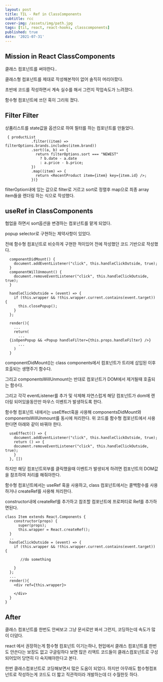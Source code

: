 ```yaml
---
layout: post
title: TIL - Ref in ClassComponents
subtitle: rcc 
cover-img: /assets/img/path.jpg
tags: [til, react, react-hooks, classcomponents]
published: true
date: '2021-07-31'
---
```


## Mission in React ClassComponents

클래스 컴포넌트를 써야한다..

클래스형 컴포넌트를 제대로 작성해본적이 없어 솔직히 머리아팠다.

초반에 코드를 작성하면서 계속 실수를 해서 그런지 작업속도가 느려졌다.

함수형 컴포넌트에 쓰던 훅이 그리워 졌다.

## Filter Filter

상품리스트를 state값을 옵션으로 하여 필터를 하는 컴포넌트를 만들었다.

```
 { productList
            .filter((item) => filterOptions.brands.includes(item.brand))
            .sort((a, b) => {
              return filterOptions.sort === "NEWEST"
                ? b.date - a.date
                : a.price - b.price;
            })
            .map((item) => {
              return <RecentProduct item={item} key={item.id} />;
            })}
```

filterOption내에 있는 값으로 filter로 거르고 sort로 정렬후 map으로 최종 array item들을 렌더링 하는 식으로 작성했다.

## useRef in ClassComponents

협업을 하면서 sort옵션을 변경하는 컴포넌트를 맡게 되었다.

popup selector로 구현하는 제약사항이 있었다.

전에 함수형 컴포넌트로 비슷하게 구현한 적이있어 전에 작성했던 코드 기반으로 작성했다.

```
  componentDidMount() {
    document.addEventListener("click", this.handleClickOutside, true);
  }
  componentWillUnmount() {
    document.removeEventListener("click", this.handleClickOutside, true);
  }

  handleClickOutside = (event) => {
    if (this.wrapper && !this.wrapper.current.contains(event.target)) {
      this.closePopup();
    }
  };

  render(){
    ...
    return(
      ...
  {isOpenPopup && <Popup handleFilter={this.props.handleFilter} />}
      ...
    )
  }
```

componentDidMount()는 class components에서 컴포넌트가 트리에 삽입된 이후 호출되는 생명주기 함수다.

그리고 componentsWillUnmount는 반대로 컴포넌트가 DOM에서 제거될때 호출되는 함수다.

그리고 각각 eventListener를 추가 및 삭제해 자연스럽게 해당 컴포넌트가 dom에 렌더링 되어있을동안만 마우스 이벤트가 발생하도록 한다.

함수형 컴포넌트 내에서는 useEffect훅을 사용해 componentsDidMount와 componentsWillUnmount를 동시에 처리한다.
위 코드를 함수형 컴포넌트에서 사용한다면 아래와 같이 바꿔야 한다.

```
  useEffect(() => {
    document.addEventListener("click", this.handleClickOutside, true);
    return () => {
    document.removeEventListener("click", this.handleClickOutside, true);
    }
  }, [])
```
하지만 해당 컴포넌트외부를 클릭했을때 이벤트가 발생되게 하려면 컴포넌트의 DOM값을 참조하여 처리를 해줘야한다.

함수형 컴포넌트에서는 useRef 훅을 사용하고, class 컴포넌트에서는 콜백함수를 사용하거나 createRef를 사용해 처리한다.

constructor내에 createRef를 추가하고 참조할 컴포넌트에 프로퍼티로 Ref를 추가하면된다.

```
class Item extends React.Components {
    constructor(props) {
      super(props);
      this.wrapper = React.createRef();
  }
  ..
  handleClickOutside = (event) => {
    if (this.wrapper && !this.wrapper.current.contains(event.target)) {

       //do something

    }
  };
  ...
  render(){
    <div ref={this.wrapper}>

    </div>
  }
}

```

## After
클래스 컴포넌트를 한번도 안써보고 그냥 문서로만 봐서 그런지, 코딩하는데 속도가 많이 더뎠다.


react 에서 권장하는게 함수형 컴포넌트 이기는하나, 현업에서 클래스 컴포넌트를 한번도 안쓴다는 보장도 없고 구글링하다 보면 많은 리액트 코드들이 클래스컴포넌트로 구성되어있어 당연히 다 숙지해야한다고 본다.  

한번 클래스컴포넌트로 코딩해보면서 많은 도움이 되었다. 
하지만 아무래도 함수형컴포넌트로 작성하는게 코드도 더 짧고 직관적이라 개발하는데 더 수월한듯 하다. 

